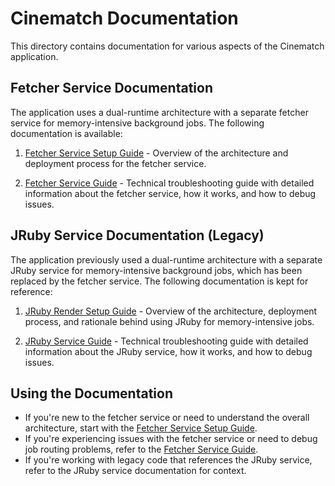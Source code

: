 # Cinematch Documentation

This directory contains documentation for various aspects of the Cinematch application.

## Fetcher Service Documentation

The application uses a dual-runtime architecture with a separate fetcher service for memory-intensive background jobs. The following documentation is available:

1. [Fetcher Service Setup Guide](fetcher_service_setup.md) - Overview of the architecture and deployment process for the fetcher service.

2. [Fetcher Service Guide](fetcher_service.md) - Technical troubleshooting guide with detailed information about the fetcher service, how it works, and how to debug issues.

## JRuby Service Documentation (Legacy)

The application previously used a dual-runtime architecture with a separate JRuby service for memory-intensive background jobs, which has been replaced by the fetcher service. The following documentation is kept for reference:

1. [JRuby Render Setup Guide](jruby_render_setup.md) - Overview of the architecture, deployment process, and rationale behind using JRuby for memory-intensive jobs.

2. [JRuby Service Guide](jruby_service.md) - Technical troubleshooting guide with detailed information about the JRuby service, how it works, and how to debug issues.

## Using the Documentation

- If you're new to the fetcher service or need to understand the overall architecture, start with the [Fetcher Service Setup Guide](fetcher_service_setup.md).
- If you're experiencing issues with the fetcher service or need to debug job routing problems, refer to the [Fetcher Service Guide](fetcher_service.md).
- If you're working with legacy code that references the JRuby service, refer to the JRuby service documentation for context. 
